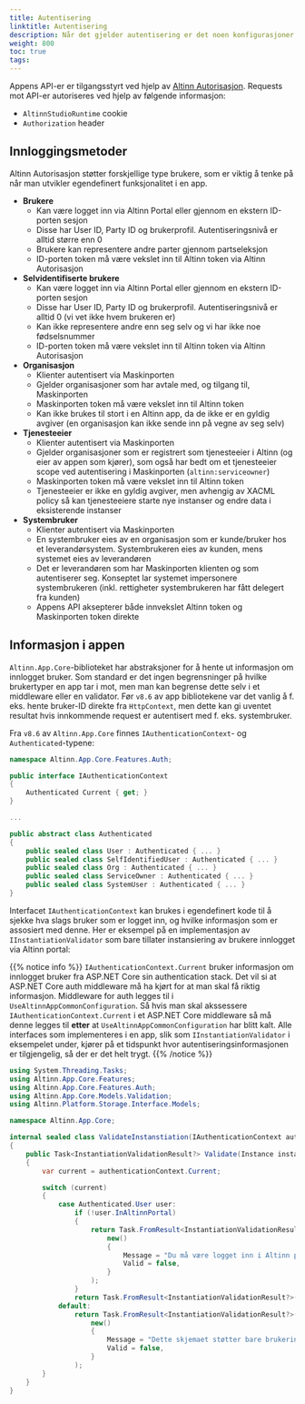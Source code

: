 ```yaml
---
title: Autentisering
linktitle: Autentisering
description: Når det gjelder autentisering er det noen konfigurasjoner som kan være aktuell
weight: 800
toc: true
tags:
---
```


Appens API-er er tilgangsstyrt ved hjelp av [Altinn Autorisasjon](/nb/authentication).
Requests mot API-er autoriseres ved hjelp av følgende informasjon:

* `AltinnStudioRuntime` cookie
* `Authorization` header

## Innloggingsmetoder

Altinn Autorisasjon støtter forskjellige type brukere, som er viktig å tenke på når man utvikler egendefinert funksjonalitet i en app.

* **Brukere**
  * Kan være logget inn via Altinn Portal eller gjennom en ekstern ID-porten sesjon
  * Disse har User ID, Party ID og brukerprofil. Autentiseringsnivå er alltid større enn 0
  * Brukere kan representere andre parter gjennom partseleksjon
  * ID-porten token må være vekslet inn til Altinn token via Altinn Autorisasjon
* **Selvidentifiserte brukere**
  * Kan være logget inn via Altinn Portal eller gjennom en ekstern ID-porten sesjon
  * Disse har User ID, Party ID og brukerprofil. Autentiseringsnivå er alltid 0 (vi vet ikke hvem brukeren er)
  * Kan ikke representere andre enn seg selv og vi har ikke noe fødselsnummer
  * ID-porten token må være vekslet inn til Altinn token via Altinn Autorisasjon
* **Organisasjon**
  * Klienter autentisert via Maskinporten
  * Gjelder organisasjoner som har avtale med, og tilgang til, Maskinporten
  * Maskinporten token må være vekslet inn til Altinn token
  * Kan ikke brukes til stort i en Altinn app, da de ikke er en gyldig avgiver (en organisasjon kan ikke sende inn på vegne av seg selv)
* **Tjenesteeier**
  * Klienter autentisert via Maskinporten
  * Gjelder organisasjoner som er registrert som tjenesteeier i Altinn (og eier av appen som kjører), som også har bedt om et tjenesteeier scope ved autentisering i Maskinporten (`altinn:serviceowner`)
  * Maskinporten token må være vekslet inn til Altinn token
  * Tjenesteeier er ikke en gyldig avgiver, men avhengig av XACML policy så kan tjenesteeiere starte nye instanser og endre data i eksisterende instanser
* **Systembruker**
  * Klienter autentisert via Maskinporten
  * En systembruker eies av en organisasjon som er kunde/bruker hos et leverandørsystem. Systembrukeren eies av kunden, mens systemet eies av leverandøren
  * Det er leverandøren som har Maskinporten klienten og som autentiserer seg. Konseptet lar systemet impersonere systembrukeren (inkl. rettigheter systembrukeren har fått delegert fra kunden)
  * Appens API aksepterer både innvekslet Altinn token og Maskinporten token direkte

## Informasjon i appen

`Altinn.App.Core`-biblioteket har abstraksjoner for å hente ut informasjon om innlogget bruker.
Som standard er det ingen begrensninger på hvilke brukertyper en app tar i mot, men man kan begrense dette selv i et middleware eller en validator.
Før `v8.6` av app bibliotekene var det vanlig å f. eks. hente bruker-ID direkte fra `HttpContext`, 
men dette kan gi uventet resultat hvis innkommende request er autentisert med f. eks. systembruker.

Fra `v8.6` av `Altinn.App.Core` finnes `IAuthenticationContext`- og `Authenticated`-typene:

```csharp
namespace Altinn.App.Core.Features.Auth;

public interface IAuthenticationContext
{
    Authenticated Current { get; }
}

...

public abstract class Authenticated
{
    public sealed class User : Authenticated { ... }
    public sealed class SelfIdentifiedUser : Authenticated { ... }
    public sealed class Org : Authenticated { ... }
    public sealed class ServiceOwner : Authenticated { ... }
    public sealed class SystemUser : Authenticated { ... }
}
```

Interfacet `IAuthenticationContext` kan brukes i egendefinert kode til å sjekke hva slags bruker som er logget inn, og hvilke informasjon
som er assosiert med denne. Her er eksempel på en implementasjon av `IInstantiationValidator` som bare tillater
instansiering av brukere innlogget via Altinn portal:

{{% notice info %}}
`IAuthenticationContext.Current` bruker informasjon om innlogget bruker fra ASP.NET Core sin authentication stack.
Det vil si at ASP.NET Core auth middleware må ha kjørt for at man skal få riktig informasjon.
Middleware for auth legges til i `UseAltinnAppCommonConfiguration`. Så hvis man skal akssessere `IAuthenticationContext.Current`
i et ASP.NET Core middleware så må denne legges til **etter** at `UseAltinnAppCommonConfiguration` har blitt kalt.
Alle interfaces som implementeres i en app, slik som `IInstantiationValidator` i eksempelet under, kjører på et tidspunkt
hvor autentiseringsinformasjonen er tilgjengelig, så der er det helt trygt.
{{% /notice %}}

```csharp
using System.Threading.Tasks;
using Altinn.App.Core.Features;
using Altinn.App.Core.Features.Auth;
using Altinn.App.Core.Models.Validation;
using Altinn.Platform.Storage.Interface.Models;

namespace Altinn.App.Core;

internal sealed class ValidateInstanstiation(IAuthenticationContext authenticationContext) : IInstantiationValidator
{
    public Task<InstantiationValidationResult?> Validate(Instance instance)
    {
        var current = authenticationContext.Current;

        switch (current)
        {
            case Authenticated.User user:
                if (!user.InAltinnPortal)
                {
                    return Task.FromResult<InstantiationValidationResult?>(
                        new()
                        {
                            Message = "Du må være logget inn i Altinn portal for å opprette en ny instans",
                            Valid = false,
                        }
                    );
                }
                return Task.FromResult<InstantiationValidationResult?>(null);
            default:
                return Task.FromResult<InstantiationValidationResult?>(
                    new()
                    {
                        Message = "Dette skjemaet støtter bare brukerinnlogging via Altinn portalen",
                        Valid = false,
                    }
                );
        }
    }
}
```

